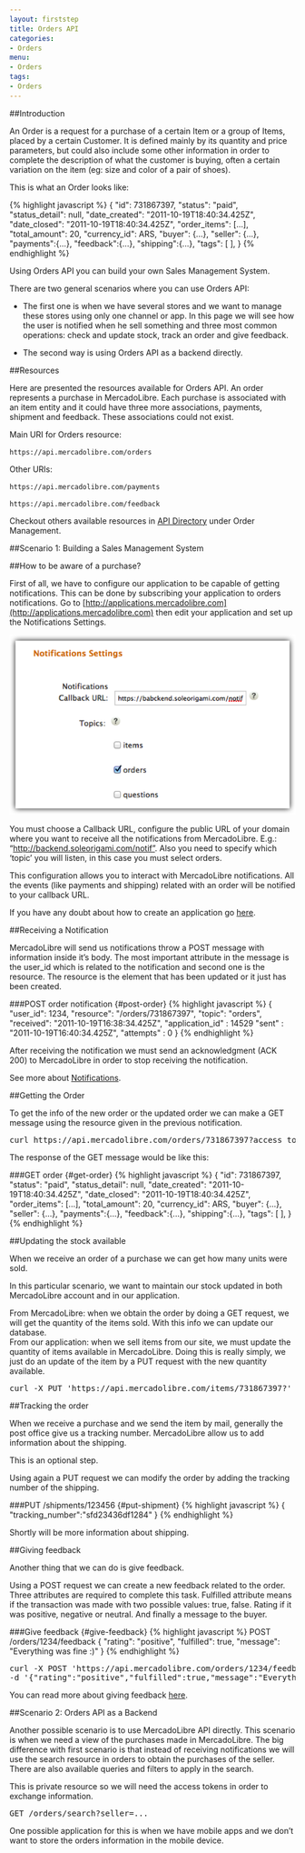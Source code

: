 ```yaml
---
layout: firststep
title: Orders API
categories: 
- Orders
menu:
- Orders
tags: 
- Orders
---
```


##Introduction

An Order is a request for a purchase of a certain Item or a group of Items, placed by a certain Customer. It is defined mainly by its quantity and price parameters, but could also include some other information in order to complete the description of what the customer is buying, often a certain variation on the item (eg: size and color of a pair of shoes).

This is what an Order looks like:

{% highlight javascript %}
{
  "id": 731867397,
  "status": "paid",
  "status_detail": null,
  "date_created": "2011-10-19T18:40:34.425Z",
  "date_closed": "2011-10-19T18:40:34.425Z",
  "order_items": [...],
  "total_amount": 20,
  "currency_id": ARS,
  "buyer": {...},
  "seller": {...},
  "payments":{...},
  "feedback":{...},
  "shipping":{...},
  "tags": [
  ],
}
{% endhighlight %}


Using Orders API you can build your own Sales Management System. 

There are two general scenarios where you can use Orders API:

- The first one is when we have several stores and we want to manage these stores using only one channel or app. In this page we will see how the user is notified when he sell something and three most common operations: check and update stock, track an order and give feedback. 

- The second way is using Orders API as a backend directly.  


##Resources 

Here are presented the resources available for Orders API. An order represents a purchase in MercadoLibre. Each purchase is associated with an item entity and it could have three more associations, payments, shipment and feedback. These associations could not exist. 

Main URI for Orders resource: 

<pre><code>https://api.mercadolibre.com/orders</code></pre>

Other URIs: 

<pre><code>https://api.mercadolibre.com/payments</code></pre>

<pre><code>https://api.mercadolibre.com/feedback</code></pre>


Checkout others available resources in [API Directory](/API-directory/) under Order Management.

##Scenario 1: Building a Sales Management System

##How to be aware of a purchase?

First of all, we have to configure our application to be capable of getting notifications. This can be done by subscribing your application to orders notifications. Go to [http://applications.mercadolibre.com](http://applications.mercadolibre.com) then edit your application and set up the Notifications Settings. 

![App create](/images/notificaciones.png)

You must choose a Callback URL, configure the public URL of your domain where you want to receive all the notifications from MercadoLibre. E.g.: “http://backend.soleorigami.com/notif”.
Also you need to specify which ‘topic’ you will listen, in this case you must select orders. 

This configuration allows you to interact with MercadoLibre notifications. All the events (like payments and shipping) related with an order will be notified to your callback URL. 

If you have any doubt about how to create an application go [here](/application-manager/).   

##Receiving a Notification

MercadoLibre will send us notifications throw a POST message with information inside it’s body. The most important attribute in the message is the user_id which is related to the notification and second one is the resource. The resource is the element that has been updated or it just has been created.

###POST order notification {#post-order}
{% highlight javascript %}
{
  "user_id": 1234,
  "resource": "/orders/731867397",
  "topic": "orders",
  "received": "2011-10-19T16:38:34.425Z",
  "application_id" : 14529
  "sent" : "2011-10-19T16:40:34.425Z",
  "attempts" : 0
}
{% endhighlight %}

After receiving the notification we must send an acknowledgment (ACK 200) to MercadoLibre in order to stop receiving the notification. 

See more about [Notifications](/notifications/).


##Getting the Order

To get the info of the new order or the updated order we can make a GET message using the resource given in the previous notification. 

<pre class="terminal">
curl https://api.mercadolibre.com/orders/731867397?access_token=...
</pre>

The response of the GET message would be like this: 
 
###GET order {#get-order}
{% highlight javascript %}
{
  "id": 731867397,
  "status": "paid",
  "status_detail": null,
  "date_created": "2011-10-19T18:40:34.425Z",
  "date_closed": "2011-10-19T18:40:34.425Z",
  "order_items": [...],
  "total_amount": 20,
  "currency_id": ARS,
  "buyer": {...},
  "seller": {...},
  "payments":{...},
  "feedback":{...},
  "shipping":{...},
  "tags": [
  ],
}
{% endhighlight %}


##Updating the stock available

When we receive an order of a purchase we can get how many units were sold. 

In this particular scenario, we want to maintain our stock updated in both MercadoLibre account and in our application.  

From MercadoLibre: when we obtain the order by doing a GET request, we will get the quantity of the items sold. With this info we can update our database.  
From our application: when we sell items from our site, we must update the quantity of items available in MercadoLibre. Doing this is really simply, we just do an update of the item by a PUT request with the new quantity available. 

<pre class="terminal">curl -X PUT 'https://api.mercadolibre.com/items/731867397?' -d {"available_quantity"=2}</pre>

##Tracking the order

When we receive a purchase and we send the item by mail, generally the post office give us a tracking number. MercadoLibre allow us to add information about the shipping. 

This is an optional step. 

Using again a PUT request we can modify the order by adding the tracking number of the shipping. 

###PUT /shipments/123456 {#put-shipment}
{% highlight javascript %}
{
	"tracking_number":"sfd23436df1284"
}
{% endhighlight %}

Shortly will be more information about shipping.

##Giving feedback

Another thing that we can do is give feedback.

Using a POST request we can create a new feedback related to the order. Three attributes are required to complete this task. Fulfilled attribute means if the transaction was made with two possible values: true, false. Rating if it was positive, negative or neutral. And finally a message to the buyer.  

###Give feedback {#give-feedback}
{% highlight javascript %}
POST /orders/1234/feedback
{
  "rating": "positive",
  "fulfilled": true,
  "message": "Everything was fine :)"
}
{% endhighlight %}


<pre class="terminal">curl -X POST 'https://api.mercadolibre.com/orders/1234/feedback?access_token=' 
-d '{"rating":"positive","fulfilled":true,"message":"Everything was fine :)"}'  </pre>

You can read more about giving feedback [here](/giving-feedback-of-an-order).

##Scenario 2: Orders API as a Backend

Another possible scenario is to use MercadoLibre API directly. This scenario is when we need a view of the purchases made in MercadoLibre. The big difference with first scenario is that instead of receiving notifications we will use the search resource in orders to obtain the purchases of the seller.  There are also available queries and filters to apply in the search. 

This is private resource so we will need the access tokens in order to exchange information. 

<pre class="terminal">GET /orders/search?seller=... </pre>

One possible application for this is when we have mobile apps and we don’t want to store the orders information in the mobile device. 
